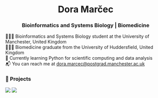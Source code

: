 <h1 align="center">Dora Marčec</h1>
<h3 align="center">Bioinformatics and Systems Biology | Biomedicine </h3>

👩🏻‍💻 Bioinformatics and Systems Biology student at the University of Manchester, United Kingdom<br/>
👩🏻‍🎓 Biomedicine graduate from the University of Huddersfield, United Kingdom<br/>
💭 Currently learning Python for scientific computing and data analysis<br/>
📬 You can reach me at dora.marcec@postgrad.manchester.ac.uk

### 🧬 Projects
![](https://github-readme-stats.vercel.app/api/pin/?username=doramarcec&repo=quantitative-proteomics&theme=react&hide_rank=true)
![](https://github-readme-stats.vercel.app/api/pin/?username=doramarcec&repo=transcriptomic-analysis&theme=react)


